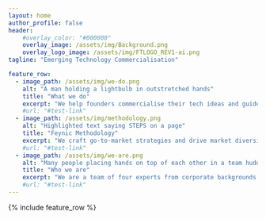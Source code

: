 ```yaml
---
layout: home
author_profile: false
header:
    #overlay_color: "#000000"
    overlay_image: /assets/img/Background.png
    overlay_logo_image: /assets/img/FTLOGO_REV1-ai.png
tagline: "Emerging Technology Commercialisation"

feature_row:
  - image_path: /assets/img/we-do.png
    alt: "A man holding a lightbulb in outstretched hands"
    title: "What we do"
    excerpt: "We help founders commercialise their tech ideas and guide investors in understanding emerging technologies. As both consultants and active investors, we support the growth of horizon 2/3 technologies ready to scale."
    #url: "#test-link"
  - image_path: /assets/img/methodology.png
    alt: "Highlighted text saying STEPS on a page"
    title: "Feynic Methodology"
    excerpt: "We craft go-to-market strategies and drive market diversification while investing our own equity in promising ventures. Whether during VC or private equity stages, we help businesses evolve from concepts to market leaders."
    #url: "#test-link"
  - image_path: /assets/img/we-are.png
    alt: "Many people placing hands on top of each other in a team huddle"
    title: "Who we are"
    excerpt: "We are a team of four experts from corporate backgrounds across EMEA and North America. Our skills span Technical Innovation, Enterprise Integration, Fund Management, and Private Equity, with a focus on technical and diverse sector projects, including biomedical, public sector, space, and big data."
    #url: "#test-link"
---
```


{% include feature_row %}